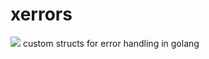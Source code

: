 # xerrors
<img src="https://goreportcard.com/badge/github.com/IamBc/xerrors" />
custom structs for error handling in golang

